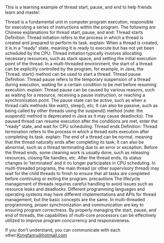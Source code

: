 This is a learning example of thread start, pause, and end to help friends learn and master:

Thread is a fundamental unit in computer program execution, responsible for executing a series of instructions within the program.
 The following are Chinese explanations for thread start, pause, and end:
Thread starts
Definition: Thread initiation refers to the process in which a thread is created and prepared to perform its task.
explain:
When a thread is created, it is in a "ready" state, meaning it is ready to execute but has not yet been scheduled by the CPU.
Thread initiation typically involves allocating necessary resources, such as stack space, and setting the initial execution point of the thread.
In a multi-threaded environment, the start of a thread can be explicitly controlled by the program, for example, in Java, the Thread. start() method can be used to start a thread.
Thread pause
Definition: Thread pause refers to the temporary suspension of a thread during execution, waiting for a certain condition to be met before resuming execution.
explain:
Thread pause can be caused by various reasons, such as waiting for a resource, receiving a pause instruction, or reaching a synchronization point.
The pause state can be active, such as when a thread calls methods like wait(), sleep(), etc;
 It can also be passive, such as being called by other threads using the suspend() method (note: the suspend() method is deprecated in Java as it may cause deadlocks).
The paused thread can resume execution after the conditions are met, enter the "ready" state, and wait for CPU scheduling.
Thread ends
Definition: Thread termination refers to the process in which a thread exits execution after completing its task.
explain:
The end of a thread can be normal, meaning that the thread naturally ends after completing its task;
 It can also be abnormal, such as a thread terminating due to an error or exception.
Before the thread ends, some cleaning work is usually done, such as releasing resources, closing file handles, etc.
After the thread ends, its status changes to 'terminated' and it no longer participates in CPU scheduling.
In multi-threaded programs, the main thread (or other supervisory thread) may wait for the child threads to finish to ensure that all tasks are completed before continuing or exiting the program.
precautions
The lifecycle management of threads requires careful handling to avoid issues such as resource leaks and deadlocks.
Different programming languages and operating systems may have different implementations and APIs for thread management, but the basic concepts are the same.
In multi-threaded programming, proper synchronization and communication are key to ensuring program correctness.
By properly managing the start, pause, and end of threads, the capabilities of multi-core processors can be effectively utilized to improve program concurrency and responsiveness.

If you don't understand, you can communicate with each other:Kongfanru@hotmail.com

